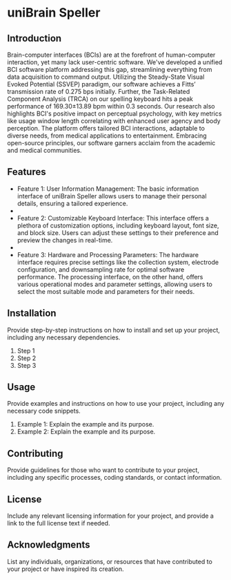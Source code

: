 # uniBrain Speller

## Introduction

Brain-computer interfaces (BCIs) are at the forefront of human-computer interaction, yet many lack user-centric software. We've developed a unified BCI software platform addressing this gap, streamlining everything from data acquisition to command output. Utilizing the Steady-State Visual Evoked Potential (SSVEP) paradigm, our software achieves a Fitts’ transmission rate of 0.275 bps initially. Further, the Task-Related Component Analysis (TRCA) on our spelling keyboard hits a peak performance of 169.30±13.89 bpm within 0.3 seconds. Our research also highlights BCI's positive impact on perceptual psychology, with key metrics like usage window length correlating with enhanced user agency and body perception. The platform offers tailored BCI interactions, adaptable to diverse needs, from medical applications to entertainment. Embracing open-source principles, our software garners acclaim from the academic and medical communities.

## Features

- Feature 1: User Information Management: The basic information interface of uniBrain Speller allows users to manage their personal details, ensuring a tailored experience.
- 
- Feature 2: Customizable Keyboard Interface: This interface offers a plethora of customization options, including keyboard layout, font size, and block size. Users can adjust these settings to their preference and preview the changes in real-time.
- 
- Feature 3: Hardware and Processing Parameters: The hardware interface requires precise settings like the collection system, electrode configuration, and downsampling rate for optimal software performance. The processing interface, on the other hand, offers various operational modes and parameter settings, allowing users to select the most suitable mode and parameters for their needs.

## Installation

Provide step-by-step instructions on how to install and set up your project, including any necessary dependencies.

1. Step 1
2. Step 2
3. Step 3

## Usage

Provide examples and instructions on how to use your project, including any necessary code snippets.

1. Example 1: Explain the example and its purpose.
2. Example 2: Explain the example and its purpose.

## Contributing

Provide guidelines for those who want to contribute to your project, including any specific processes, coding standards, or contact information.

## License

Include any relevant licensing information for your project, and provide a link to the full license text if needed.

## Acknowledgments

List any individuals, organizations, or resources that have contributed to your project or have inspired its creation.
